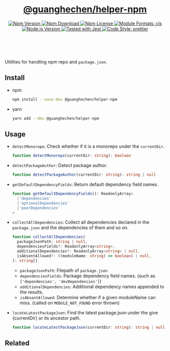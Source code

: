 <header>
  <h1 align="center">
    <a href="https://github.com/guanghechen/node-scaffolds/tree/@guanghechen/helper-npm@5.0.11/packages/helper-npm#readme">@guanghechen/helper-npm</a>
  </h1>
  <div align="center">
    <a href="https://www.npmjs.com/package/@guanghechen/helper-npm">
      <img
        alt="Npm Version"
        src="https://img.shields.io/npm/v/@guanghechen/helper-npm.svg"
      />
    </a>
    <a href="https://www.npmjs.com/package/@guanghechen/helper-npm">
      <img
        alt="Npm Download"
        src="https://img.shields.io/npm/dm/@guanghechen/helper-npm.svg"
      />
    </a>
    <a href="https://www.npmjs.com/package/@guanghechen/helper-npm">
      <img
        alt="Npm License"
        src="https://img.shields.io/npm/l/@guanghechen/helper-npm.svg"
      />
    </a>
    <a href="#install">
      <img
        alt="Module Formats: cjs"
        src="https://img.shields.io/badge/module_formats-cjs-green.svg"
      />
    </a>
    <a href="https://github.com/nodejs/node">
      <img
        alt="Node.js Version"
        src="https://img.shields.io/node/v/@guanghechen/helper-npm"
      />
    </a>
    <a href="https://github.com/facebook/jest">
      <img
        alt="Tested with Jest"
        src="https://img.shields.io/badge/tested_with-jest-9c465e.svg"
      />
    </a>
    <a href="https://github.com/prettier/prettier">
      <img
        alt="Code Style: prettier"
        src="https://img.shields.io/badge/code_style-prettier-ff69b4.svg?style=flat-square"
      />
    </a>
  </div>
</header>
<br/>

Utilities for handling npm repo and `package.json`.


## Install

* npm

  ```bash
  npm install --save-dev @guanghechen/helper-npm
  ```

* yarn

  ```bash
  yarn add --dev @guanghechen/helper-npm
  ```

## Usage

* `detectMonorepo`: Check whether if it is a monorepo under the `currentDir`.

  ```typescript
  function detectMonorepo(currentDir: string): boolean
  ```

* `detectPackageAuthor`: Detect package author.

  ```typescript
  function detectPackageAuthor(currentDir: string): string | null
  ```

* `getDefaultDependencyFields`: Return default dependency field names.

  ```typescript
  function getDefaultDependencyFields(): ReadonlyArray<
    |'dependencies'
    |'optionalDependencies'
    |'peerDependencies'
  >
  ```

* `collectAllDependencies`: Collect all dependencies declared in the
  `package.json` and the dependencies of them and so on.

  ```typescript
  function collectAllDependencies(
    packageJsonPath: string | null,
    dependenciesFields?: ReadonlyArray<string>,
    additionalDependencies?: ReadonlyArray<string> | null,
    isAbsentAllowed?: ((moduleName: string) => boolean) | null,
  ): string[]
  ```

  - `packageJsonPath`: Filepath of `package.json`
  - `dependenciesFields`: Package dependency field names. (such as
    `['dependencies', 'devDependencies']`)
  - `additionalDependencies`: Additional dependency names appended to the results.
  - `isAbsentAllowed`: Determine whether if a given moduleName can miss. (called
    on `MODULE_NOT_FOUND` error thrown)

* `locateLatestPackageJson`: Find the latest package.json under the give {currentDir} or its
  ancestor path.

  ```typescript
  function locateLatestPackageJson(currentDir: string): string | null 
  ```


## Related


[homepage]: https://github.com/guanghechen/node-scaffolds/tree/@guanghechen/helper-npm@5.0.11/packages/helper-npm#readme
